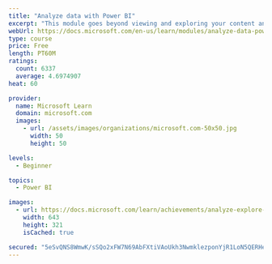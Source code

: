```yaml
---
title: "Analyze data with Power BI"
excerpt: "This module goes beyond viewing and exploring your content and explains how to interact with it by working with reports and dashboards to uncover and share new business insights."
webUrl: https://docs.microsoft.com/en-us/learn/modules/analyze-data-power-bi/
type: course
price: Free
length: PT60M
ratings:
  count: 6337
  average: 4.6974907
heat: 60

provider:
  name: Microsoft Learn
  domain: microsoft.com
  images:
    - url: /assets/images/organizations/microsoft.com-50x50.jpg
      width: 50
      height: 50

levels:
  - Beginner

topics:
  - Power BI

images:
  - url: https://docs.microsoft.com/learn/achievements/analyze-explore-data-power-bi-social.png
    width: 643
    height: 321
    isCached: true

secured: "5eSvQNS8WmwK/sSQo2xFW7N69AbFXtiVAoUkh3NwmklezponYjR1LoN5QERHeSKluqBLztlPTIqrcy20JEfJKO1Jx4Ii7myEXKRS27yZOJ/nn0EfEPAoEX3gqIWiWer8NTj7wZIfvz7yJXA4zWfI6bf2UIrA7yXs7Ah9fmBl42OuMHWWWwksYxowy1jm+0QdL06HH7Ps2SEyyNZalKtNrbr/HWtxBmuwi9NXyHSKFiNhSoSbstN/ogzQgYC/yCeTykOXOB8Bb7swraasfoshLeeHjUyB9dXQIxpWdk0gSAHavx2oa8VXf6EQN3tipKBIgWm+g3HekEsrEPU3HAY02AhrMn/gxDmvOiiNXswGfYfLVpR6kqvcjdT1hgW1iqalI4rUNAtifBlKohOH3JiETgL8JHtLH6C9VCslYY6gSsY=;0cGEn8HrHlAx2KiUnGZj/w=="
---
```


